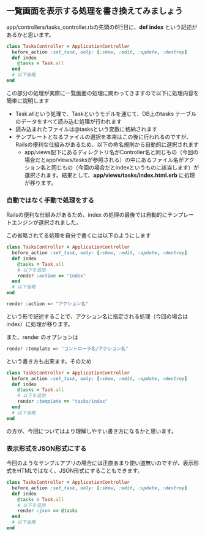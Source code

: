 ## 一覧画面を表示する処理を書き換えてみましょう

app/controllers/tasks_controller.rbの先頭の6行目に、**def index** という記述があるかと思います。

```ruby
class TasksController < ApplicationController
  before_action :set_task, only: [:show, :edit, :update, :destroy]
  def index
    @tasks = Task.all
  end
  # 以下省略
end
```

この部分の処理が実際に一覧画面の処理に関わってきますので以下に処理内容を簡単に説明します

- Task.allという処理で、Taskというモデルを通じて、DB上のtasks テーブルのデータをすべて読み込む処理が行われます
- 読み込まれたファイルは@tasksという変数に格納されます
- テンプレートとなるファイルの選択を本来はこの後に行われるのですが、Railsの便利な仕組みがあるため、以下の命名規則から自動的に選択されます
    - app/views配下にあるディレクトリ名がController名と同じもの（今回の場合だとapp/views/tasksが参照される）の中にあるファイル名がアクション名と同じもの（今回の場合だとindexというものに該当します）が選択されます。結果として、**app/views/tasks/index.html.erb** に処理が移ります。

### 自動ではなく手動で処理をする

Railsの便利な仕組みがあるため、index の処理の最後では自動的にテンプレートエンジンが選択されました。

この省略されてる処理を自分で書くには以下のようにします

```ruby
class TasksController < ApplicationController
  before_action :set_task, only: [:show, :edit, :update, :destroy]
  def index
    @tasks = Task.all
    # 以下を追加
    render :action => "index"
  end
  # 以下省略
end
```

```sh
render :action => "アクション名"
```

という形で記述することで、アクション名に指定される処理（今回の場合はindex）に処理が移ります。

また、render のオプションは

```sh
render :template => "コントローラ名/アクション名"
```

という書き方も出来ます。そのため

```ruby
class TasksController < ApplicationController
  before_action :set_task, only: [:show, :edit, :update, :destroy]
  def index
    @tasks = Task.all
    # 以下を追加
    render :template => "tasks/index"
  end
  # 以下省略
end
```

の方が、今回についてはより理解しやすい書き方になるかと思います。

### 表示形式をJSON形式にする

今回のようなサンプルアプリの場合には正直あまり使い道無いのですが、表示形式をHTMLではなく、JSON形式にすることもできます。

```ruby
class TasksController < ApplicationController
  before_action :set_task, only: [:show, :edit, :update, :destroy]
  def index
    @tasks = Task.all
    # 以下を追加
    render :json => @tasks
  end
  # 以下省略
end
```
